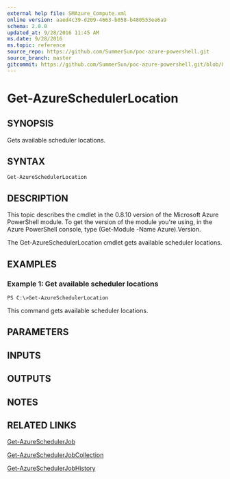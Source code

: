 ```yaml
---
external help file: SMAzure_Compute.xml
online version: aaed4c39-d209-4663-b058-b480553ee6a9
schema: 2.0.0
updated_at: 9/28/2016 11:45 AM
ms.date: 9/28/2016
ms.topic: reference
source_repo: https://github.com/SummerSun/poc-azure-powershell.git
source_branch: master
gitcommit: https://github.com/SummerSun/poc-azure-powershell.git/blob/8903b0f1daa01932ac5fa167f377736de2df6709/azureps-cmdlets-docs/Service%20Management/Compute%20Cmdlets/v1.0/Get-AzureSchedulerLocation.md
---
```


# Get-AzureSchedulerLocation
## SYNOPSIS
Gets available scheduler locations.

## SYNTAX

```
Get-AzureSchedulerLocation
```

## DESCRIPTION
This topic describes the cmdlet in the 0.8.10 version of the Microsoft Azure PowerShell module.
To get the version of the module you're using, in the Azure PowerShell console, type (Get-Module -Name Azure).Version.

The Get-AzureSchedulerLocation cmdlet gets available scheduler locations.

## EXAMPLES

### Example 1: Get available scheduler locations
```
PS C:\>Get-AzureSchedulerLocation
```

This command gets available scheduler locations.

## PARAMETERS

## INPUTS

## OUTPUTS

## NOTES

## RELATED LINKS

[Get-AzureSchedulerJob](aaed4c39-d209-4663-b058-b480553ee6a9)

[Get-AzureSchedulerJobCollection](1f6e64a2-021e-4ad7-93a4-9e1138607f01)

[Get-AzureSchedulerJobHistory](9fb989da-e4be-4a11-9c86-6b601afae100)

